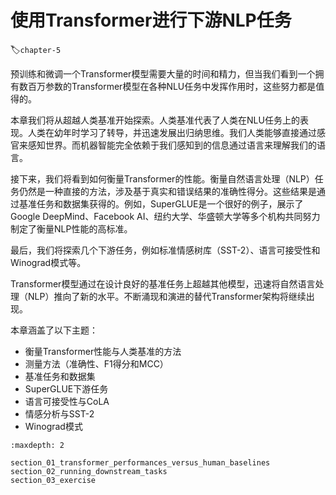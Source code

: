 # 使用Transformer进行下游NLP任务
:label:`chapter-5`

预训练和微调一个Transformer模型需要大量的时间和精力，但当我们看到一个拥有数百万参数的Transformer模型在各种NLU任务中发挥作用时，这些努力都是值得的。

本章我们将从超越人类基准开始探索。人类基准代表了人类在NLU任务上的表现。人类在幼年时学习了转导，并迅速发展出归纳思维。我们人类能够直接通过感官来感知世界。而机器智能完全依赖于我们感知到的信息通过语言来理解我们的语言。

接下来，我们将看到如何衡量Transformer的性能。衡量自然语言处理（NLP）任务仍然是一种直接的方法，涉及基于真实和错误结果的准确性得分。这些结果是通过基准任务和数据集获得的。例如，SuperGLUE是一个很好的例子，展示了Google DeepMind、Facebook AI、纽约大学、华盛顿大学等多个机构共同努力制定了衡量NLP性能的高标准。

最后，我们将探索几个下游任务，例如标准情感树库（SST-2）、语言可接受性和Winograd模式等。

Transformer模型通过在设计良好的基准任务上超越其他模型，迅速将自然语言处理（NLP）推向了新的水平。不断涌现和演进的替代Transformer架构将继续出现。

本章涵盖了以下主题：

- 衡量Transformer性能与人类基准的方法
- 测量方法（准确性、F1得分和MCC）
- 基准任务和数据集
- SuperGLUE下游任务
- 语言可接受性与CoLA
- 情感分析与SST-2
- Winograd模式

```toc
:maxdepth: 2

section_01_transformer_performances_versus_human_baselines
section_02_running_downstream_tasks
section_03_exercise
```
